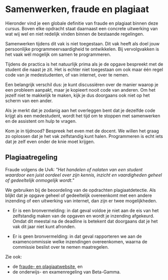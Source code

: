 # Samenwerken, fraude en plagiaat

Hieronder vind je een globale definitie van fraude en plagiaat binnen deze cursus. Boven elke opdracht staat daarnaast een concrete uitwerking van wat wij wel en niet redelijk vinden binnen de bestaande regelingen.

Samenwerken tijdens dit vak is niet toegestaan. Dit vak heeft als doel jouw
persoonlijke programmeervaardigheid te ontwikkelen. Bij vervolgvakken is het
vaak wél mogelijk om samen te programmeren.

Tijdens de practica is het natuurlijk prima als je de opgave bespreekt met de
student die naast je zit. Het is echter niet toegestaan om ook maar één regel
code van je medestudenten, of van internet, over te nemen.

Een belangrijk verschil dus: je kunt discussiëren over de manier waarop je een
probleem aanpakt, maar je kopieert nooit code van anderen. Om het jezelf niet
te makkelijk te maken, kijk je dus doorgaans ook niet op het scherm van een
ander.

Als je merkt dat je zodanig aan het overleggen bent dat je dezelfde code krijgt
als een medestudent, wordt het tijd om te stoppen met samenwerken en de
assistent om hulp te vragen.

Kom je in tijdnood? Bespreek het even met de docent. We willen het graag zo
oplossen dat je het vak zelfstandig kunt halen. Programmeren is echt iets dat
je zelf even onder de knie moet krijgen.

## Plagiaatregeling

Fraude volgens de UvA: *"Het handelen of nalaten van een student waardoor een
juist oordeel over zijn kennis, inzicht en vaardigheden geheel of gedeeltelijk
onmogelijk wordt."*

We gebruiken bij de beoordeling van de opdrachten plagiaatdetectie. Als blijkt
dat je opgave geheel of gedeeltelijk overeenkomt met een andere inzending of een
uitwerking van internet, dan zijn er twee mogelijkheden.

* Er is een bronvermelding: in dat geval voldoe je niet aan de eis van het
  zelfstandig maken van de opgaven en wordt je inzending afgekeurd. Omdat dit
  meestal na de deadline is betekent dat doorgaans dat je het vak dit jaar niet
  kunt afronden.

* Er is geen bronvermelding: in dat geval rapporteren we aan de examencommissie
  welke inzendingen overeenkomen, waarna de commissie beslist over te nemen
  maatregelen.

Zie ook:

* de [fraude- en plagiaatwebsite](http://www.uva.nl/plagiaat), en
* de onderwijs- en examenregeling van Beta-Gamma.
